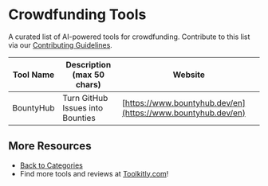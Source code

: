 # Crowdfunding Tools

A curated list of AI-powered tools for crowdfunding. Contribute to this list via our [Contributing Guidelines](../CONTRIBUTING.md).

| Tool Name | Description (max 50 chars) | Website |
|-----------|----------------------------|---------|
| BountyHub | Turn GitHub Issues into Bounties | [https://www.bountyhub.dev/en](https://www.bountyhub.dev/en) |

## More Resources
- [Back to Categories](https://github.com/ToolkitlyAI/awesome-ai-tools/blob/master/README.md)
- Find more tools and reviews at [Toolkitly.com](https://toolkitly.com)!
